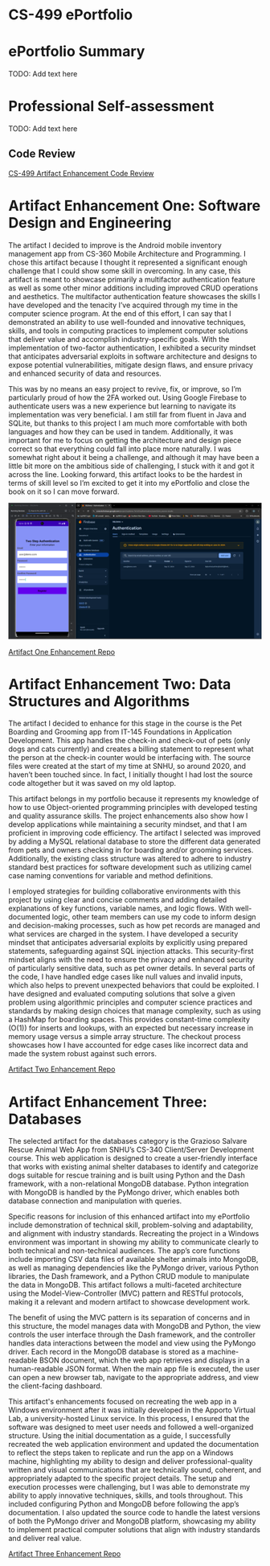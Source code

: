 # CS-499 ePortfolio

# ePortfolio Summary
TODO: Add text here



# Professional Self-assessment
TODO: Add text here


## Code Review

[CS-499 Artifact Enhancement Code Review](https://youtu.be/R_RBc6R0Ds)



# Artifact Enhancement One: Software Design and Engineering

The  artifact I decided to improve is the Android mobile inventory management app from CS-360 Mobile Architecture and Programming. I chose this artifact because I thought it represented a significant enough challenge that I could show some skill in overcoming. In any case, this artifact is meant to showcase primarily a multifactor authentication feature as well as some other minor additions including improved CRUD operations and aesthetics. The multifactor authentication feature showcases the skills I have developed and the tenacity I’ve acquired through my time in the computer science program. At the end of this effort, I can say that I demonstrated an ability to use well-founded and innovative techniques, skills, and tools in computing practices to implement computer solutions that deliver value and accomplish industry-specific goals. With the implementation of two-factor authentication, I exhibited a security mindset that anticipates adversarial exploits in software architecture and designs to expose potential vulnerabilities, mitigate design flaws, and ensure privacy and enhanced security of data and resources.

This was by no means an easy project to revive, fix, or improve, so I’m particularly proud of how the 2FA worked out. Using Google Firebase to authenticate users was a new experience but learning to navigate its implementation was very beneficial. I am still far from fluent in Java and SQLite, but thanks to this project I am much more comfortable with both languages and how they can be used in tandem. Additionally, it was important for me to focus on getting the architecture and design piece correct so that everything could fall into place more naturally. I was somewhat right about it being a challenge, and although it may have been a little bit more on the ambitious side of challenging, I stuck with it and got it across the line. Looking forward, this artifact looks to be the hardest in terms of skill level so I’m excited to get it into my ePortfolio and close the book on it so I can move forward.

![](img/enhancement_one/new_authorized_user_success.png)

[Artifact One Enhancement Repo](https://github.com/asissom11/CS499/tree/main/Artifact_One_Android_App/StashTrackImproved)

# Artifact Enhancement Two: Data Structures and Algorithms

The artifact I decided to enhance for this stage in the course is the Pet Boarding and Grooming app from IT-145 Foundations in Application Development. This app handles the check-in and check-out of pets (only dogs and cats currently) and creates a billing statement to represent what the person at the check-in counter would be interfacing with. The source files were created at the start of my time at SNHU, so around 2020, and haven’t been touched since. In fact, I initially thought I had lost the source code altogether but it was saved on my old laptop.

This artifact belongs in my portfolio because it represents my knowledge of how to use Object-oriented programming principles with developed testing and quality assurance skills. The project enhancements also show how I develop applications while maintaining a security mindset, and that I am proficient in improving code efficiency. The artifact I selected was improved by adding a MySQL relational database to store the different data generated from pets and owners checking in for boarding and/or grooming services. Additionally, the existing class structure was altered to adhere to industry standard best practices for software development such as utilizing camel case naming conventions for variable and method definitions.

I employed strategies for building collaborative environments with this project by using clear and concise comments and adding detailed explanations of key functions, variable names, and logic flows. With well-documented logic, other team members can use my code to inform design and decision-making processes, such as how pet records are managed and what services are charged in the system. I have developed a security mindset that anticipates adversarial exploits by explicitly using prepared statements, safeguarding against SQL injection attacks. This security-first mindset aligns with the need to ensure the privacy and enhanced security of particularly sensitive data, such as pet owner details. In several parts of the code, I have handled edge cases like null values and invalid inputs, which also helps to prevent unexpected behaviors that could be exploited. I have designed and evaluated computing solutions that solve a given problem using algorithmic principles and computer science practices and standards by making design choices that manage complexity, such as using a HashMap for boarding spaces. This provides constant-time complexity (O(1)) for inserts and lookups, with an expected but necessary increase in memory usage versus a simple array structure. The checkout process showcases how I have accounted for edge cases like incorrect data and made the system robust against such errors.

[Artifact Two Enhancement Repo](https://github.com/asissom11/CS499/tree/main/Artifact_Two_Pet_BAG_App/Pet_BAG_enhanced)

# Artifact Enhancement Three: Databases

The selected artifact for the databases category is the Grazioso Salvare Rescue Animal Web App from SNHU’s CS-340 Client/Server Development course. This web application is designed to create a user-friendly interface that works with existing animal shelter databases to identify and categorize dogs suitable for rescue training and is built using Python and the Dash framework, with a non-relational MongoDB database. Python integration with MongoDB is handled by the PyMongo driver, which enables both database connection and manipulation with queries.

Specific reasons for inclusion of this enhanced artifact into my ePortfolio include demonstration of technical skill, problem-solving and adaptability, and alignment with industry standards. Recreating the project in a Windows environment was important in showing my ability to communicate clearly to both technical and non-technical audiences. The app’s core functions include importing CSV data files of available shelter animals into MongoDB, as well as managing dependencies like the PyMongo driver, various Python libraries, the Dash framework, and a Python CRUD module to manipulate the data in MongoDB. This artifact follows a multi-faceted architecture using the Model-View-Controller (MVC) pattern and RESTful protocols, making it a relevant and modern artifact to showcase development work.

The benefit of using the MVC pattern is its separation of concerns and in this structure, the model manages data with MongoDB and Python, the view controls the user interface through the Dash framework, and the controller handles data interactions between the model and view using the PyMongo driver. Each record in the MongoDB database is stored as a machine-readable BSON document, which the web app retrieves and displays in a human-readable JSON format. When the main app file is executed, the user can open a new browser tab, navigate to the appropriate address, and view the client-facing dashboard.

This artifact's enhancements focused on recreating the web app in a Windows environment after it was initially developed in the Apporto Virtual Lab, a university-hosted Linux service. In this process, I ensured that the software was designed to meet user needs and followed a well-organized structure. Using the initial documentation as a guide, I successfully recreated the web application environment and updated the documentation to reflect the steps taken to replicate and run the app on a Windows machine, highlighting my ability to design and deliver professional-quality written and visual communications that are technically sound, coherent, and appropriately adapted to the specific project details. The setup and execution processes were challenging, but I was able to demonstrate my ability to apply innovative techniques, skills, and tools throughout. This included configuring Python and MongoDB before following the app’s documentation. I also updated the source code to handle the latest versions of both the PyMongo driver and MongoDB platform, showcasing my ability to implement practical computer solutions that align with industry standards and deliver real value.

[Artifact Three Enhancement Repo](https://github.com/asissom11/CS499/tree/main/Artifact_Three_Animal_Shelter_Dashboard/CS_499_Artifact_Three_Enhanced_Files_Sissom_Aaron)
